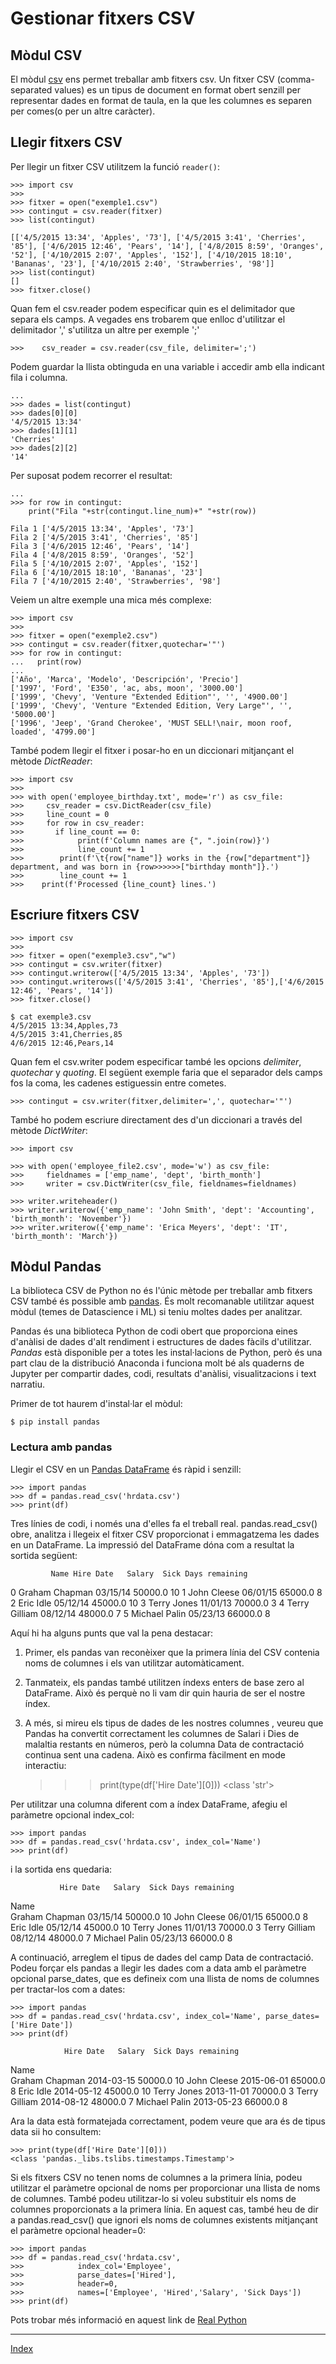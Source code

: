 
# Gestionar fitxers CSV

## Mòdul CSV

El mòdul [csv](https://docs.python.org/3.4/library/csv.html) ens permet treballar amb fitxers csv.
Un fitxer CSV (comma-separated values)  es un tipus de document en format obert senzill per representar dades en format de taula, en la que les columnes es separen per comes(o per un altre caràcter).

## Llegir fitxers CSV

Per llegir un fitxer CSV utilitzem la funció `reader()`:

	>>> import csv
	>>>
	>>> fitxer = open("exemple1.csv")
	>>> contingut = csv.reader(fitxer)
	>>> list(contingut)

	[['4/5/2015 13:34', 'Apples', '73'], ['4/5/2015 3:41', 'Cherries', '85'], ['4/6/2015 12:46', 'Pears', '14'], ['4/8/2015 8:59', 'Oranges', '52'], ['4/10/2015 2:07', 'Apples', '152'], ['4/10/2015 18:10', 'Bananas', '23'], ['4/10/2015 2:40', 'Strawberries', '98']]
	>>> list(contingut)
	[]
	>>> fitxer.close()

Quan fem el csv.reader podem especificar quin es el delimitador que separa els camps. A vegades ens trobarem que enlloc d'utilitzar el delimitador ',' s'utilitza un altre per exemple ';'

	>>>    csv_reader = csv.reader(csv_file, delimiter=';')

Podem guardar la llista obtinguda en una variable i accedir amb ella indicant fila i columna.

	...
	>>> dades = list(contingut)
	>>> dades[0][0]
	'4/5/2015 13:34'
	>>> dades[1][1]
	'Cherries'
	>>> dades[2][2]
	'14'

Per suposat podem recorrer el resultat:

	...
	>>> for row in contingut:
		print("Fila "+str(contingut.line_num)+" "+str(row))	

	Fila 1 ['4/5/2015 13:34', 'Apples', '73']
	Fila 2 ['4/5/2015 3:41', 'Cherries', '85']
	Fila 3 ['4/6/2015 12:46', 'Pears', '14']
	Fila 4 ['4/8/2015 8:59', 'Oranges', '52']
	Fila 5 ['4/10/2015 2:07', 'Apples', '152']
	Fila 6 ['4/10/2015 18:10', 'Bananas', '23']
	Fila 7 ['4/10/2015 2:40', 'Strawberries', '98']

Veiem un altre exemple una mica més complexe:

	>>> import csv
	>>>
	>>> fitxer = open("exemple2.csv")
	>>> contingut = csv.reader(fitxer,quotechar='"')
	>>> for row in contingut:
	...   print(row)
	... 
	['Año', 'Marca', 'Modelo', 'Descripción', 'Precio']
	['1997', 'Ford', 'E350', 'ac, abs, moon', '3000.00']
	['1999', 'Chevy', 'Venture "Extended Edition"', '', '4900.00']
	['1999', 'Chevy', 'Venture "Extended Edition, Very Large"', '', '5000.00']
	['1996', 'Jeep', 'Grand Cherokee', 'MUST SELL!\nair, moon roof, loaded', '4799.00']


També podem llegir el fitxer i posar-ho en un diccionari mitjançant el mètode *DictReader*:

	>>> import csv
	>>>
	>>> with open('employee_birthday.txt', mode='r') as csv_file:
	>>>     csv_reader = csv.DictReader(csv_file)
	>>>     line_count = 0
	>>>     for row in csv_reader:
	>>>       if line_count == 0:
	>>>            print(f'Column names are {", ".join(row)}')
	>>>            line_count += 1
	>>>        print(f'\t{row["name"]} works in the {row["department"]} department, and was born in {row>>>>>>["birthday month"]}.')
	>>>        line_count += 1
	>>>    print(f'Processed {line_count} lines.')	

## Escriure fitxers CSV

	>>> import csv
	>>>
	>>> fitxer = open("exemple3.csv","w")
	>>> contingut = csv.writer(fitxer)
	>>> contingut.writerow(['4/5/2015 13:34', 'Apples', '73'])
	>>> contingut.writerows(['4/5/2015 3:41', 'Cherries', '85'],['4/6/2015 12:46', 'Pears', '14'])
	>>> fitxer.close()

	$ cat exemple3.csv
	4/5/2015 13:34,Apples,73
	4/5/2015 3:41,Cherries,85
	4/6/2015 12:46,Pears,14

Quan fem el csv.writer podem especificar també les opcions *delimiter*, *quotechar* y *quoting*. El següent exemple faria que el separador dels camps fos la coma, les cadenes estiguessin entre cometes.
 	
	>>> contingut = csv.writer(fitxer,delimiter=',', quotechar='"')


També ho podem escriure directament des d'un diccionari a través del mètode *DictWriter*:

	>>> import csv

	>>> with open('employee_file2.csv', mode='w') as csv_file:
	>>>     fieldnames = ['emp_name', 'dept', 'birth_month']
	>>>     writer = csv.DictWriter(csv_file, fieldnames=fieldnames)

    >>> writer.writeheader()
    >>> writer.writerow({'emp_name': 'John Smith', 'dept': 'Accounting', 'birth_month': 'November'})
    >>> writer.writerow({'emp_name': 'Erica Meyers', 'dept': 'IT', 'birth_month': 'March'})


## Mòdul Pandas

La biblioteca CSV de Python no és l'únic mètode per treballar amb fitxers CSV també és possible amb [pandas](http://pandas.pydata.org/index.html). És molt recomanable utilitzar aquest mòdul (temes de Datascience i ML) si teniu moltes dades per analitzar.

Pandas és una biblioteca Python de codi obert que proporciona eines d'anàlisi de dades d'alt rendiment i estructures de dades fàcils d'utilitzar. *Pandas* està disponible per a totes les instal·lacions de Python, però és una part clau de la distribució Anaconda i funciona molt bé als quaderns de Jupyter per compartir dades, codi, resultats d'anàlisi, visualitzacions i text narratiu.

Primer de tot haurem d'instal·lar el mòdul:

	$ pip install pandas

### Lectura amb pandas

Llegir el CSV en un [Pandas DataFrame](https://realpython.com/pandas-dataframe/) és ràpid i senzill:


	>>> import pandas
	>>> df = pandas.read_csv('hrdata.csv')
	>>> print(df)

Tres línies de codi, i només una d'elles fa el treball real. pandas.read_csv() obre, analitza i llegeix el fitxer CSV proporcionat i emmagatzema les dades en un DataFrame. La impressió del DataFrame dóna com a resultat la sortida següent:

             Name Hire Date   Salary  Sick Days remaining
0  Graham Chapman  03/15/14  50000.0                   10
1     John Cleese  06/01/15  65000.0                    8
2       Eric Idle  05/12/14  45000.0                   10
3     Terry Jones  11/01/13  70000.0                    3
4   Terry Gilliam  08/12/14  48000.0                    7
5   Michael Palin  05/23/13  66000.0                    8

Aquí hi ha alguns punts que val la pena destacar:

1. Primer, els pandas van reconèixer que la primera línia del CSV contenia noms de columnes i els van utilitzar automàticament. 
2. Tanmateix, els pandas també utilitzen índexs enters de base zero al DataFrame. Això és perquè no li vam dir quin hauria de ser el nostre índex.
3. A més, si mireu els tipus de dades de les nostres columnes , veureu que Pandas ha convertit correctament les columnes de Salari i Dies de malaltia restants en números, però la columna Data de contractació continua sent una cadena. Això es confirma fàcilment en mode interactiu:

	>>> print(type(df['Hire Date'][0]))
	<class 'str'>


Per utilitzar una columna diferent com a índex DataFrame, afegiu el paràmetre opcional index_col:

	>>> import pandas
	>>> df = pandas.read_csv('hrdata.csv', index_col='Name')
	>>> print(df)

i la sortida ens quedaria:

               Hire Date   Salary  Sick Days remaining
Name                                                  
Graham Chapman  03/15/14  50000.0                   10
John Cleese     06/01/15  65000.0                    8
Eric Idle       05/12/14  45000.0                   10
Terry Jones     11/01/13  70000.0                    3
Terry Gilliam   08/12/14  48000.0                    7
Michael Palin   05/23/13  66000.0                    8


A continuació, arreglem el tipus de dades del camp Data de contractació. Podeu forçar els pandas a llegir les dades com a data amb el paràmetre opcional parse_dates, que es defineix com una llista de noms de columnes per tractar-los com a dates:

	>>> import pandas
	>>> df = pandas.read_csv('hrdata.csv', index_col='Name', parse_dates=['Hire Date'])
	>>> print(df)

                Hire Date   Salary  Sick Days remaining
Name                                                   
Graham Chapman 2014-03-15  50000.0                   10
John Cleese    2015-06-01  65000.0                    8
Eric Idle      2014-05-12  45000.0                   10
Terry Jones    2013-11-01  70000.0                    3
Terry Gilliam  2014-08-12  48000.0                    7
Michael Palin  2013-05-23  66000.0                    8

Ara la data està formatejada correctament, podem veure que ara és de tipus data sii ho consultem:

	>>> print(type(df['Hire Date'][0]))
	<class 'pandas._libs.tslibs.timestamps.Timestamp'>


Si els fitxers CSV no tenen noms de columnes a la primera línia, podeu utilitzar el paràmetre opcional de noms per proporcionar una llista de noms de columnes. També podeu utilitzar-lo si voleu substituir els noms de columnes proporcionats a la primera línia. En aquest cas, també heu de dir a pandas.read_csv() que ignori els noms de columnes existents mitjançant el paràmetre opcional header=0:

	>>> import pandas
	>>> df = pandas.read_csv('hrdata.csv', 
	>>>            index_col='Employee', 
	>>>            parse_dates=['Hired'], 
	>>>            header=0, 
	>>>            names=['Employee', 'Hired','Salary', 'Sick Days'])
	>>> print(df)




Pots trobar més informació en aquest link de [Real Python](https://realpython.com/python-csv/)

***
[Index](../../../README.md)
